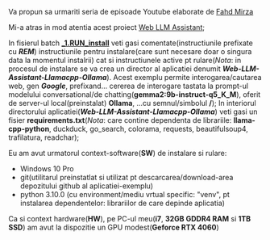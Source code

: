 Va propun sa urmariti seria de episoade Youtube elaborate de [Fahd Mirza](https://www.youtube.com/results?search_query=Fahd+Mirza+AI)

Mi-a atras in mod atentia acest proiect [Web LLM Assistant](https://www.youtube.com/watch?v=txflvGG_hIc); 

In fisierul batch [**_1.RUN_install**](https://github.com/stefanache/MFP-ANAF-RO/blob/main/python/Fahd_Mirza_A%20I/_1.RUN_install.bat) veti gasi comentate(instructiunile prefixate cu ***REM***) instructiunile pentru instalare(care sunt necesare doar o singura data la momentul instalrii) cat si instructiunele active pt rulare(*Nota*: in procesul de instalare se va crea un director al aplicatiei denumit ***Web-LLM-Assistant-Llamacpp-Ollama***). Acest exemplu permite interogarea/cautarea web, gen ***Google***, prefixand... cererea  de interogare tastata la prompt-ul modelului conversational/de chatting(**gemma2:9b-instruct-q5_K_M**), oferit de server-ul local(preinstalat) **Ollama**, ...cu semnul/simbolul **/**); In interiorul directorului aplicatiei(***Web-LLM-Assistant-Llamacpp-Ollama***) veti gasi un fisier **requirements.txt**(*Nota*: care contine dependenta de librariile: **llama-cpp-python**, duckduck, go_search, colorama, requests, beautifulsoup4, trafilatura, readchar);

Eu am avut urmatorul context-software(**SW**) de instalare si rulare:

- Windows 10 Pro
- git(utilitarul preinstatlat si utilizat pt descarcarea/download-area depozitului github al aplicatiei-exemplu)
- python 3.10.0 (cu environment/mediu vrtual specific: "venv", pt instalarea dependentelor: librariilor de care depinde aplicatia)

Ca si context hardware(**HW**), pe PC-ul meu(**i7**, **32GB GDDR4 RAM** si **1TB SSD**) am avut la dispozitie un GPU modest(**Geforce RTX 4060**)
  
